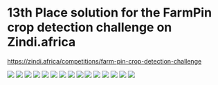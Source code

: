 # 13th Place solution for the FarmPin crop detection challenge on Zindi.africa

https://zindi.africa/competitions/farm-pin-crop-detection-challenge

<img src='https://github.com/simongrest/farm-pin-crop-detection-challenge/blob/master/images/banner.png'/>			

<img src='https://github.com/simongrest/farm-pin-crop-detection-challenge/blob/master/images/orange_river_line.png'/>

<img src='https://github.com/simongrest/farm-pin-crop-detection-challenge/blob/master/images/orange_river_grid.png'/>

<img src='https://github.com/simongrest/farm-pin-crop-detection-challenge/blob/master/images/visible_spectrum_all_patches.png'/>

<img src='https://github.com/simongrest/farm-pin-crop-detection-challenge/blob/master/images/visible_spectrum_single_patch.png'/>

<img src='https://github.com/simongrest/farm-pin-crop-detection-challenge/blob/master/images/cloud_probabilities.png'/>		

<img src='https://github.com/simongrest/farm-pin-crop-detection-challenge/blob/master/images/ndvi_all_patches.png'/>			

<img src='https://github.com/simongrest/farm-pin-crop-detection-challenge/blob/master/images/ndvi_single_patch.png'/>			

<img src='https://github.com/simongrest/farm-pin-crop-detection-challenge/blob/master/images/example_training_patchlets_masks.png'/>	

<img src='https://github.com/simongrest/farm-pin-crop-detection-challenge/blob/master/images/raster_all_patches.png'/>

<img src='https://github.com/simongrest/farm-pin-crop-detection-challenge/blob/master/images/raster_single_patch.png'/>

<img src='https://github.com/simongrest/farm-pin-crop-detection-challenge/blob/master/images/visible_spectrum.gif'/>

<img src='https://github.com/simongrest/farm-pin-crop-detection-challenge/blob/master/images/nvdi.gif'/>				

<img src='https://github.com/simongrest/farm-pin-crop-detection-challenge/blob/master/images/farm_ids_visualized.png'/>			

<img src='https://github.com/simongrest/farm-pin-crop-detection-challenge/blob/master/images/patchlets_for_inference.png'/>


